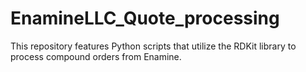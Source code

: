 # EnamineLLC_Quote_processing
This repository features Python scripts that utilize the RDKit library to process compound orders from Enamine. 
